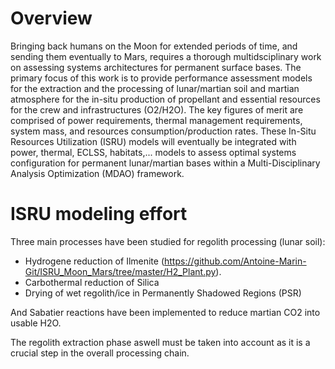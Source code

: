 Overview
========

Bringing back humans on the Moon for extended periods of time, and sending them eventually to Mars, requires a thorough multidsciplinary work on assessing systems architectures for permanent surface bases. The primary focus of this work is to provide performance assessment models for the extraction and the processing of lunar/martian soil and martian atmosphere for the in-situ production of propellant and essential resources for the crew and infrastructures (O2/H2O). The key figures of merit are comprised of power requirements, thermal management requirements, system mass, and resources consumption/production rates. These In-Situ Resources Utilization (ISRU) models will eventually be integrated with power, thermal, ECLSS, habitats,... models to assess optimal systems configuration for permanent lunar/martian bases within a Multi-Disciplinary Analysis Optimization (MDAO) framework.

# ISRU modeling effort

Three main processes have been studied for regolith processing (lunar soil):

- Hydrogene reduction of Ilmenite (https://github.com/Antoine-Marin-Git/ISRU_Moon_Mars/tree/master/H2_Plant.py).
- Carbothermal reduction of Silica
- Drying of wet regolith/ice in Permanently Shadowed Regions (PSR)

And Sabatier reactions have been implemented to reduce martian CO2 into usable H2O.

The regolith extraction phase aswell must be taken into account as it is a crucial step in the overall processing chain.
